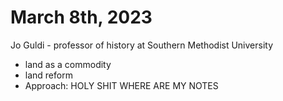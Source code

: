 # March 8th, 2023

Jo Guldi - professor of history at Southern Methodist University

- land as a commodity
- land reform
- Approach: HOLY SHIT WHERE ARE MY NOTES    



